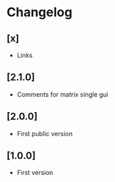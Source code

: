 # Changelog

## [x]
- Links

## [2.1.0]
- Comments for matrix single gui

## [2.0.0]
- First public version

## [1.0.0]
- First version
